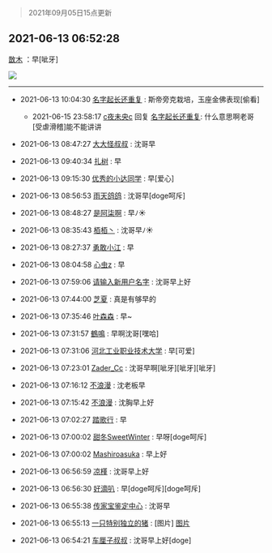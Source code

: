 > 2021年09月05日15点更新
<link rel="stylesheet" href="https://cdn.jsdelivr.net/gh/taotie6/sampleJSON@main/css/photo_show.css">


 ## 2021-06-13 06:52:28 

 [㪚木](https://www.coolapk.com/feed/27692757?shareKey=OTNlZjliZjc0Zjk0NjEzMTc4MGM~) ：早[呲牙] 

<div class="album">
<img class="img-item" src="http://image.coolapk.com/feed/2021/0613/06/1081091_7ae4d2ac_8309_3987@1080x354.jpeg" />
</div>

 ------- 

- 2021-06-13 10:04:30 [名字起长还重复](uid=485854) : 斯帝旁克栽培，玉座金佛表现[偷看] 

    - 2021-06-15 23:58:17 [c夜未央c](uid=2817903) 回复 [名字起长还重复](uid=485854): 什么意思啊老哥[受虐滑稽]能不能讲讲 

- 2021-06-13 08:47:27 [大大怪叔叔](uid=956235) : 沈哥早 

- 2021-06-13 09:40:34 [扎树](uid=2254178) : 早 

- 2021-06-13 09:15:30 [优秀的小达同学](uid=3114536) : 早[爱心] 

- 2021-06-13 08:56:53 [雨天鸽鸽](uid=3594787) : 沈哥早[doge呵斥] 

- 2021-06-13 08:48:27 [是阿柒啊](uid=627673) : 早ﾉ☀ 

- 2021-06-13 08:35:43 [栢栢丶](uid=1105142) : 沈哥早ﾉ☀ 

- 2021-06-13 08:27:37 [勇敢小江](uid=1282724) : 早 

- 2021-06-13 08:04:58 [心虫z](uid=151532) : 早 

- 2021-06-13 07:59:06 [请输入新用户名字](uid=1938649) : 沈哥早上好 

- 2021-06-13 07:44:00 [芝夏](uid=3226904) : 真是有够早的 

- 2021-06-13 07:35:46 [叶森森](uid=284955) : 早~ 

- 2021-06-13 07:31:57 [鶴鳴](uid=2192806) : 早啊沈哥[嘿哈] 

- 2021-06-13 07:31:06 [河北工业职业技术大学](uid=3415552) : 早[可爱] 

- 2021-06-13 07:23:01 [Zader_Cc](uid=1453125) : 沈哥早啊[呲牙][呲牙][呲牙] 

- 2021-06-13 07:16:12 [不浪漫](uid=1293716) : 沈老板早 

- 2021-06-13 07:15:42 [不浪漫](uid=1293716) : 沈胸早上好 

- 2021-06-13 07:02:27 [踏歌行](uid=545632) : 早 

- 2021-06-13 07:00:02 [甜冬SweetWinter](uid=1967207) : 早呀[doge呵斥] 

- 2021-06-13 07:00:02 [Mashiroasuka](uid=1549048) : 早上好 

- 2021-06-13 06:56:59 [凉槿](uid=8153985) : 沈哥早上好 

- 2021-06-13 06:56:30 [好滴叭](uid=5526219) : 早[doge呵斥][doge呵斥] 

- 2021-06-13 06:55:38 [传家宝鉴定中心](uid=1537223) : 沈哥早 

- 2021-06-13 06:55:13 [一只特别独立的猪](uid=3908917) : [图片] [图片](http://image.coolapk.com/feed/2021/0613/06/3908917_e5e3d3b0_8511_2241@750x851.jpeg)

- 2021-06-13 06:54:21 [车厘子叔叔](uid=1756803) : 沈哥早上好[doge] 

